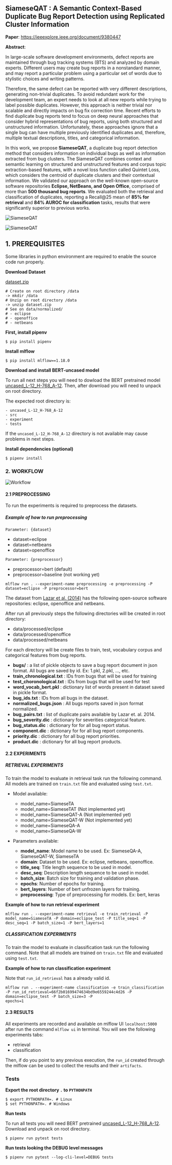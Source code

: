 ## SiameseQAT : A Semantic Context-Based Duplicate Bug Report Detection using Replicated Cluster Information

**Paper**: https://ieeexplore.ieee.org/document/9380447

**Abstract**:

In large-scale software development environments, defect reports are maintained through bug tracking systems (BTS) and analyzed by domain experts. Different users may create bug reports in a nonstandard manner, and may report a particular problem using a particular set of words due to stylistic choices
and writing patterns. 

Therefore, the same defect can be reported with very different descriptions, generating non-trivial duplicates. To avoid redundant work for the development team, an expert needs to look at all new reports while trying to label possible duplicates. However, this approach is neither trivial nor scalable and directly impacts on bug fix correction time. Recent efforts to find duplicate bug reports tend to focus on deep neural approaches that consider hybrid representations of bug reports, using both structured and unstructured information. Unfortunately, these approaches ignore that a single bug can have multiple previously identified
duplicates and, therefore, multiple textual descriptions, titles, and categorical information. 

In this work, we propose **SiameseQAT**, a duplicate bug report detection method that considers information on individual bugs as well as information extracted from bug clusters. The SiameseQAT combines context and semantic learning on structured and unstructured features and corpus topic extraction-based features, with a novel loss function called Quintet Loss, which considers the centroid of duplicate clusters and their contextual information. We validated our approach on the well-known open-source software repositories **Eclipse, NetBeans, and Open Office**, comprised of more than **500 thousand bug reports**. We evaluated both the
retrieval and classification of duplicates, reporting a Recall@25 mean of **85% for retrieval** and **84% AUROC for classification** tasks, results that were significantly superior to previous works.

![SiameseQAT](https://ieeexplore.ieee.org/mediastore_new/IEEE/content/media/6287639/9312710/9380447/rocha4-3066283-small.gif)

![SiameseQAT](https://ieeexplore.ieee.org/mediastore_new/IEEE/content/media/6287639/9312710/9380447/rocha5-3066283-small.gif)


## 1. PREREQUISITES

Some libraries in python environment are required to enable the source code run properly.

**Download Dataset**

[dataset.zip](https://drive.google.com/file/d/1reRGkmSItk0MJyiefbIjEAEfujAg7JDk/view?usp=sharing)

```
# Create on root directory /data
-> mkdir /data
# Unzip on root directory /data
-> unzip dataset.zip
# See on data/normalized/
# - eclipse
# - openoffice
# - netbeans
```

**First, install pipenv**

```
$ pip install pipenv
```

**Install mlflow**

```
$ pip install mlflow==1.18.0
```

**Download and install BERT-uncased model**

To run all next steps you will need to dowload the BERT pretrained model [uncased_L-12_H-768_A-12](https://github.com/google-research/bert/blob/master/README.md). Then, after download you will need to unpack on root directory.

The expected root directory is:

```
- uncased_L-12_H-768_A-12
- src
- experiment
- tests
```

If the ```uncased_L-12_H-768_A-12``` directory is not available may cause problems in next steps.

**Install dependencies (optional)**

```
$ pipenv install
```

### 2. WORKFLOW

![Workflow](https://github.com/thiagomarquesrocha/siameseQAT/blob/develop/images/workflow.jpg)

#### 2.1 PREPROCESSING

To run the experiments is required to preprocess the datasets.

##### Example of how to run preprocessing

```Parameter: {dataset}```

- dataset=eclipse
- dataset=netbeans
- dataset=openoffice

```Parameter: {preprocessor}```

- preprocessor=bert (default)
- preprocessor=baseline (not working yet)

```
mlflow run . --experiment-name preprocessing -e preprocessing -P dataset=eclipse -P preprocessor=bert
```

The dataset from [Lazar et al. (2014)](http://alazar.people.ysu.edu/msr14data/) has the following open-source software repositories: eclipse, openoffice and netbeans. 

After run all previously steps the following directories will be created in root directory:

- data/processed/eclipse
- data/processed/openoffice
- data/processed/netbeans

For each directory will be create files to train, test, vocabulary corpus and categorical features from bug reports.

- **bugs/** : a list of pickle objects to save a bug report document in json format. All bugs are saved by id. Ex: 1.pkl, 2.pkl, ..., etc.
- **train_chronological.txt** : IDs from bugs that will be used for training
- **test_choronological.txt** : IDs from bugs that will be used for test
- **word_vocab_bert.pkl** : dictionary list of words present in dataset saved in pickle format.
- **bug_ids.txt** : IDs from all bugs in the dataset.
- **normalized_bugs.json** : All bugs reports saved in json format normalized.
- **bug_pairs.txt** : list of duplicate pairs available by Lazar et. al. 2014.
- **bug_severity.dic** : dictionary for severities categorical feature.
- **bug_status.dic** : dictionary for for all bug report status.
- **component.dic** : dictionary for for all bug report components.
- **priority.dic** : dictionary for all bug report priorities.
- **product.dic** : dictionary for all bug report products.


#### 2.2 EXPERIMENTS

##### RETRIEVAL EXPERIMENTS ##

To train the model to evaluate in retrieval task run the following command. All models are trained on ```train.txt``` file and evaluated using ```test.txt```.

- Model available:
    - model_name=SiameseTA
    - model_name=SiameseTAT (Not implemented yet)
    - model_name=SiameseQAT-A (Not implemented yet)
    - model_name=SiameseQAT-W (Not implemented yet)
    - model_name=SiameseQA-A
    - model_name=SiameseQA-W

- Parameters available:
    - **model_name**: Model name to be used. Ex: SiameseQA-A, SiameseQAT-W, SiameseTA
    - **domain**: Dataset to be used. Ex: eclipse, netbeans, openoffice.
    - **title_seq**: Title length sequence to be used in model.
    - **desc_seq**: Description length sequence to be used in model.
    - **batch_size**: Batch size for training and validation phase.
    - **epochs**: Number of epochs for training.
    - **bert_layers**: Number of bert unfrozen layers for training.
    - **preprocessing**: Type of preprocessing for models. Ex: bert, keras

**Example of how to run retrieval experiment**


```
mlflow run . --experiment-name retrieval -e train_retrieval -P model_name=SiameseTA -P domain=eclipse_test -P title_seq=1 -P desc_seq=1 -P batch_size=1 -P bert_layers=1
```

##### CLASSIFICATION EXPERIMENTS

To train the model to evaluate in classification task run the following command. Note that all models are trained
on ```train.txt``` file and evaluated using  ```test.txt```.

**Example of how to run classification experiment**

Note that ```run_id_retrieval``` has a already valid id.

```
mlflow run . --experiment-name classification -e train_classification -P run_id_retrieval=66f2b01699474634bd9e6559244c4d26 -P domain=eclipse_test -P batch_size=3 -P
epochs=1
```

#### 2.3 RESULTS

All experiments are recorded and available on mlflow UI ```localhost:5000``` after run the command ```mlflow ui``` in terminal. You will see the following experiments tabs:

- retrieval
- classification

Then, if do you point to any previous execution, the ```run_id``` created through the mlflow can be used to collect the results and their ```artifacts```.


### Tests

**Export the root directory ```.``` to ```PYTHONPATH```**

```
$ export PYTHONPATH=. # Linux
$ set PYTHONPATH=. # Windows
```

**Run tests**

To run all tests you will need BERT pretrained [uncased_L-12_H-768_A-12](https://github.com/google-research/bert/blob/master/README.md). Download and unpack on root directory.

```
$ pipenv run pytest tests
```

**Run tests looking the DEBUG level messages**

```
$ pipenv run pytest --log-cli-level=DEBUG tests
```

